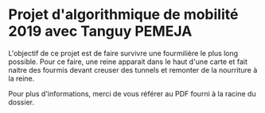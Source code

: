 # Projet d'algorithmique de mobilité 2019 avec Tanguy PEMEJA

L'objectif de ce projet est de faire survivre une fourmilière le plus long possible.
Pour ce faire, une reine apparait dans le haut d'une carte et fait naitre des fourmis devant creuser des tunnels et remonter de la nourriture à la reine.

Pour plus d'informations, merci de vous référer au PDF fourni à la racine du dossier.

